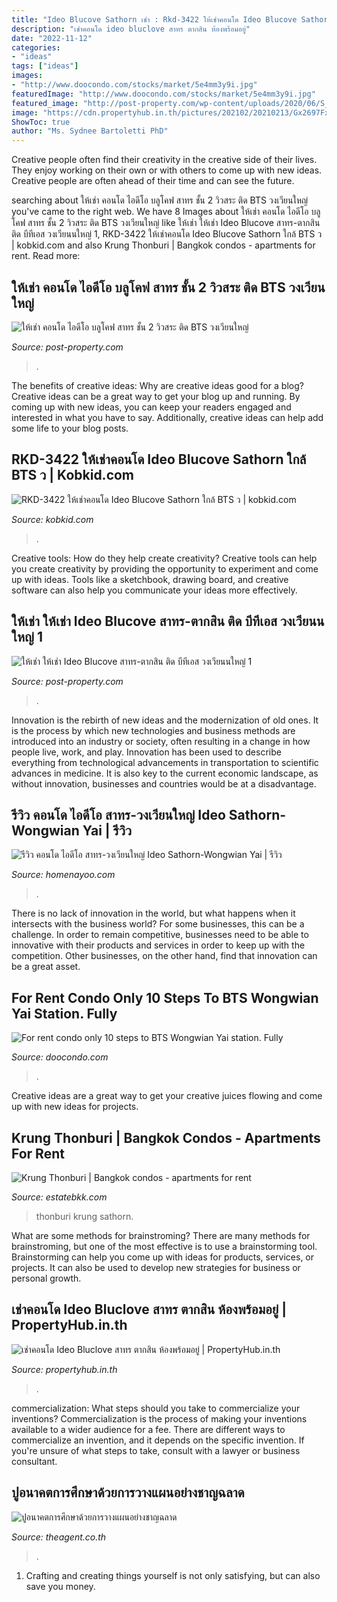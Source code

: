 ```yaml
---
title: "Ideo Blucove Sathorn เช่า : Rkd-3422 ให้เช่าคอนโด Ideo Blucove Sathorn ใกล้ Bts ว"
description: "เช่าคอนโด ideo bluclove สาทร ตากสิน ห้องพร้อมอยู่"
date: "2022-11-12"
categories:
- "ideas"
tags: ["ideas"]
images:
- "http://www.doocondo.com/stocks/market/5e4mm3y9i.jpg"
featuredImage: "http://www.doocondo.com/stocks/market/5e4mm3y9i.jpg"
featured_image: "http://post-property.com/wp-content/uploads/2020/06/S__9486413.jpg"
image: "https://cdn.propertyhub.in.th/pictures/202102/20210213/Gx2697Fxko1EVJAi5GDU/be7210af.jpg"
ShowToc: true
author: "Ms. Sydnee Bartoletti PhD"
---
```



Creative people often find their creativity in the creative side of their lives. They enjoy working on their own or with others to come up with new ideas. Creative people are often ahead of their time and can see the future.

	

		
searching about ให้เช่า คอนโด ไอดีโอ บลูโคฟ สาทร ชั้น 2 วิวสระ ติด BTS วงเวียนใหญ่ you've came to the right web. We have 8 Images about ให้เช่า คอนโด ไอดีโอ บลูโคฟ สาทร ชั้น 2 วิวสระ ติด BTS วงเวียนใหญ่ like ให้เช่า ให้เช่า Ideo Blucove สาทร-ตากสิน ติด บีทีเอส วงเวียนนใหญ่ 1, RKD-3422 ให้เช่าคอนโด Ideo Blucove Sathorn ใกล้ BTS ว | kobkid.com and also Krung Thonburi | Bangkok condos - apartments for rent. Read more:
		
    
## ให้เช่า คอนโด ไอดีโอ บลูโคฟ สาทร ชั้น 2 วิวสระ ติด BTS วงเวียนใหญ่

<img loading=lazy src="https://post-property.com/wp-content/uploads/2018/07/3.jpg" onerror="this.onerror=null;this.src='https://tse2.mm.bing.net/th?id=OIP.xZwGiXSr9y8Ngru1RpQIhgAAAA&amp;pid=15.1';" alt="ให้เช่า คอนโด ไอดีโอ บลูโคฟ สาทร ชั้น 2 วิวสระ ติด BTS วงเวียนใหญ่">

_Source: post-property.com_

>. 

	

The benefits of creative ideas: Why are creative ideas good for a blog?
Creative ideas can be a great way to get your blog up and running. By coming up with new ideas, you can keep your readers engaged and interested in what you have to say. Additionally, creative ideas can help add some life to your blog posts.

    
## RKD-3422 ให้เช่าคอนโด Ideo Blucove Sathorn ใกล้ BTS ว | Kobkid.com

<img loading=lazy src="https://www.kobkid.com/market/images/market_images/197577/04259493f3265f3.jpg" onerror="this.onerror=null;this.src='https://tse2.mm.bing.net/th?id=OIP.wI9z9qep_3zqWRPZNANFDAHaFj&amp;pid=15.1';" alt="RKD-3422 ให้เช่าคอนโด Ideo Blucove Sathorn ใกล้ BTS ว | kobkid.com">

_Source: kobkid.com_

>. 

	

Creative tools: How do they help create creativity?
Creative tools can help you create creativity by providing the opportunity to experiment and come up with ideas. Tools like a sketchbook, drawing board, and creative software can also help you communicate your ideas more effectively.

    
## ให้เช่า ให้เช่า Ideo Blucove สาทร-ตากสิน ติด บีทีเอส วงเวียนนใหญ่ 1

<img loading=lazy src="http://post-property.com/wp-content/uploads/2020/06/S__9486413.jpg" onerror="this.onerror=null;this.src='https://tse3.mm.bing.net/th?id=OIP.U4IQvI8naUOYdnvHG7X4JgHaFp&amp;pid=15.1';" alt="ให้เช่า ให้เช่า Ideo Blucove สาทร-ตากสิน ติด บีทีเอส วงเวียนนใหญ่ 1">

_Source: post-property.com_

>. 

	

Innovation is the rebirth of new ideas and the modernization of old ones. It is the process by which new technologies and business methods are introduced into an industry or society, often resulting in a change in how people live, work, and play. Innovation has been used to describe everything from technological advancements in transportation to scientific advances in medicine. It is also key to the current economic landscape, as without innovation, businesses and countries would be at a disadvantage.

    
## รีวิว คอนโด ไอดีโอ สาทร-วงเวียนใหญ่ Ideo Sathorn-Wongwian Yai | รีวิว

<img loading=lazy src="http://www.homenayoo.com/wp-content/uploads/2018/04/64-01.jpg" onerror="this.onerror=null;this.src='https://tse1.mm.bing.net/th?id=OIP.2eo7mf872K39KAam9HsFqQHaE6&amp;pid=15.1';" alt="รีวิว คอนโด ไอดีโอ สาทร-วงเวียนใหญ่ Ideo Sathorn-Wongwian Yai | รีวิว">

_Source: homenayoo.com_

>. 

	

There is no lack of innovation in the world, but what happens when it intersects with the business world? For some businesses, this can be a challenge. In order to remain competitive, businesses need to be able to innovative with their products and services in order to keep up with the competition. Other businesses, on the other hand, find that innovation can be a great asset.

    
## For Rent Condo Only 10 Steps To BTS Wongwian Yai Station. Fully

<img loading=lazy src="http://www.doocondo.com/stocks/market/5e4mm3y9i.jpg" onerror="this.onerror=null;this.src='https://tse1.mm.bing.net/th?id=OIP.iqhbubxQQ_YOs-fqi30v9gHaGL&amp;pid=15.1';" alt="For rent condo only 10 steps to BTS Wongwian Yai station. Fully">

_Source: doocondo.com_

>. 

	

Creative ideas are a great way to get your creative juices flowing and come up with new ideas for projects.

    
## Krung Thonburi | Bangkok Condos - Apartments For Rent

<img loading=lazy src="https://i2.wp.com/www.estatebkk.com/condos/wp-content/uploads/2017/07/1-23.jpg?w=550&amp;ssl=1" onerror="this.onerror=null;this.src='https://tse1.mm.bing.net/th?id=OIP.M-Dz5wa8HNOfd9Fruk-RGwHaFj&amp;pid=15.1';" alt="Krung Thonburi | Bangkok condos - apartments for rent">

_Source: estatebkk.com_

>thonburi krung sathorn. 

	

What are some methods for brainstroming?
There are many methods for brainstroming, but one of the most effective is to use a brainstorming tool. Brainstorming can help you come up with ideas for products, services, or projects. It can also be used to develop new strategies for business or personal growth.

    
## เช่าคอนโด Ideo Bluclove สาทร ตากสิน ห้องพร้อมอยู่ | PropertyHub.in.th

<img loading=lazy src="https://cdn.propertyhub.in.th/pictures/202102/20210213/Gx2697Fxko1EVJAi5GDU/be7210af.jpg" onerror="this.onerror=null;this.src='https://tse1.mm.bing.net/th?id=OIP.YJItcvE1-F6lXjl-m1D-AgHaFj&amp;pid=15.1';" alt="เช่าคอนโด Ideo Bluclove สาทร ตากสิน ห้องพร้อมอยู่ | PropertyHub.in.th">

_Source: propertyhub.in.th_

>. 

	

commercialization: What steps should you take to commercialize your inventions?
Commercialization is the process of making your inventions available to a wider audience for a fee. There are different ways to commercialize an invention, and it depends on the specific invention. If you're unsure of what steps to take, consult with a lawyer or business consultant.

    
## ปูอนาคตการศึกษาด้วยการวางแผนอย่างชาญฉลาด

<img loading=lazy src="http://www.theagent.co.th/images/content/MI Angi/Info IDEO SATHORN - WONGWIAN YAI_Eng._v.9_05032018_by agi-01.jpg" onerror="this.onerror=null;this.src='https://tse2.mm.bing.net/th?id=OIP.AbPjIAQTfzqiQ94eT4ndAQHaFP&amp;pid=15.1';" alt="ปูอนาคตการศึกษาด้วยการวางแผนอย่างชาญฉลาด">

_Source: theagent.co.th_

>. 

	

1. Crafting and creating things yourself is not only satisfying, but can also save you money.

